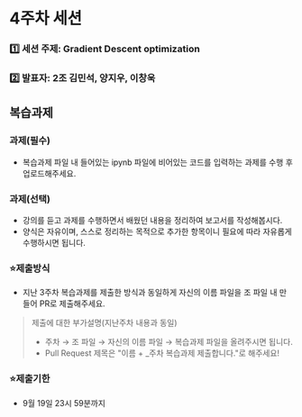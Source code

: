 # 4주차 세션

### 1️⃣ 세션 주제: Gradient Descent optimization 
### 2️⃣ 발표자: 2조 김민석, 양지우, 이창욱


## 복습과제

### 과제(필수)
- 복습과제 파일 내 들어있는 ipynb 파일에 비어있는 코드를 입력하는 과제를 수행 후 업로드해주세요.

### 과제(선택)
- 강의를 듣고 과제를 수행하면서 배웠던 내용을 정리하여 보고서를 작성해봅시다.
- 양식은 자유이며, 스스로 정리하는 목적으로 추가한 항목이니 필요에 따라 자유롭게 수행하시면 됩니다.

### ⭐제출방식
- 지난 3주차 복습과제를 제출한 방식과 동일하게 자신의 이름 파일을 조 파일 내 만들어 PR로 제출해주세요.
> 제출에 대한 부가설명(지난주차 내용과 동일)
> - 주차 → 조 파일 → 자신의 이름 파일 → 복습과제 파일을 올려주시면 됩니다.
> - Pull Request 제목은 "이름 + _주차 복습과제 제출합니다."로 해주세요!

### ⭐제출기한
- 9월 19일 23시 59분까지
